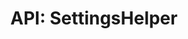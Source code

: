 ---
comment: "/**\n * The helper class for settings\n *\n * @memberof HashBrown.Server.Helpers\n */"
meta:
    range:
        - 234
        - 12313
    filename: SettingsHelper.js
    lineno: 11
    columnno: 0
    path: /home/mrzapp/Development/Web/hashbrown-cms/src/Server/Helpers
    code:
        id: astnode100070930
        name: SettingsHelper
        type: ClassDeclaration
        paramnames: []
classdesc: 'The helper class for settings'
memberof: HashBrown.Server.Helpers
name: SettingsHelper
longname: HashBrown.Server.Helpers.SettingsHelper
kind: class
scope: static
methods:
    -
        comment: "/**\n     * Migrates old settings format\n     *\n     * @param {String} project\n     * @param {Boolean} commitChanges\n     *\n     * @returns {Promise} Promise\n     */"
        meta:
            range:
                - 459
                - 5644
            filename: SettingsHelper.js
            lineno: 20
            columnno: 4
            path: /home/mrzapp/Development/Web/hashbrown-cms/src/Server/Helpers
            code:
                id: astnode100070934
                name: SettingsHelper.migrateOldSettings
                type: MethodDefinition
                paramnames:
                    - project
                    - commitChanges
            vars:
                "": null
        description: 'Migrates old settings format'
        params:
            -
                type:
                    names:
                        - String
                name: project
            -
                type:
                    names:
                        - Boolean
                name: commitChanges
                defaultvalue: false
        returns:
            -
                type:
                    names:
                        - Promise
                description: Promise
        name: migrateOldSettings
        longname: HashBrown.Server.Helpers.SettingsHelper.migrateOldSettings
        kind: function
        memberof: HashBrown.Server.Helpers.SettingsHelper
        scope: static
    -
        comment: "/**\n     * Checks if migration is needed\n     * This is determined by the existence of the \"section\" key within any setting \n     *\n     * @param {String} project\n     *\n     * @returns {Boolean} Migration is needed or not\n     */"
        meta:
            range:
                - 5885
                - 6337
            filename: SettingsHelper.js
            lineno: 184
            columnno: 4
            path: /home/mrzapp/Development/Web/hashbrown-cms/src/Server/Helpers
            code:
                id: astnode100071391
                name: SettingsHelper.checkIfNeedsMigration
                type: MethodDefinition
                paramnames:
                    - project
            vars:
                "": null
        description: "Checks if migration is needed\nThis is determined by the existence of the \"section\" key within any setting"
        params:
            -
                type:
                    names:
                        - String
                name: project
        returns:
            -
                type:
                    names:
                        - Boolean
                description: 'Migration is needed or not'
        name: checkIfNeedsMigration
        longname: HashBrown.Server.Helpers.SettingsHelper.checkIfNeedsMigration
        kind: function
        memberof: HashBrown.Server.Helpers.SettingsHelper
        scope: static
    -
        comment: "/**\n     * Migration check for all projects\n     *\n     * @returns {Promise} Result\n     */"
        meta:
            range:
                - 6439
                - 7215
            filename: SettingsHelper.js
            lineno: 205
            columnno: 4
            path: /home/mrzapp/Development/Web/hashbrown-cms/src/Server/Helpers
            code:
                id: astnode100071445
                name: SettingsHelper.migrationCheck
                type: MethodDefinition
                paramnames: []
            vars:
                "": null
        description: 'Migration check for all projects'
        returns:
            -
                type:
                    names:
                        - Promise
                description: Result
        name: migrationCheck
        longname: HashBrown.Server.Helpers.SettingsHelper.migrationCheck
        kind: function
        memberof: HashBrown.Server.Helpers.SettingsHelper
        scope: static
        params: []
    -
        comment: "/**\n     * Gets all settings\n     *\n     * @param {String} project\n     * @param {String} environment\n     * @param {String} section\n     *\n     * @return {Promise} Settings\n     */"
        meta:
            range:
                - 7407
                - 9182
            filename: SettingsHelper.js
            lineno: 241
            columnno: 4
            path: /home/mrzapp/Development/Web/hashbrown-cms/src/Server/Helpers
            code:
                id: astnode100071524
                name: SettingsHelper.getSettings
                type: MethodDefinition
                paramnames:
                    - project
                    - environment
                    - section
            vars:
                "": null
        description: 'Gets all settings'
        params:
            -
                type:
                    names:
                        - String
                name: project
            -
                type:
                    names:
                        - String
                name: environment
                defaultvalue: null
            -
                type:
                    names:
                        - String
                name: section
                defaultvalue: null
        returns:
            -
                type:
                    names:
                        - Promise
                description: Settings
        name: getSettings
        longname: HashBrown.Server.Helpers.SettingsHelper.getSettings
        kind: function
        memberof: HashBrown.Server.Helpers.SettingsHelper
        scope: static
    -
        comment: "/**\n     * Sets settings\n     *\n     * @param {String} project\n     * @param {String} environment\n     * @param {String} section\n     * @param {Object} settings\n     * @param {Boolean} upsertEnvironment\n     *\n     * @return {Promise} promise\n     */"
        meta:
            range:
                - 9447
                - 12311
            filename: SettingsHelper.js
            lineno: 307
            columnno: 4
            path: /home/mrzapp/Development/Web/hashbrown-cms/src/Server/Helpers
            code:
                id: astnode100071677
                name: SettingsHelper.setSettings
                type: MethodDefinition
                paramnames:
                    - project
                    - environment
                    - section
                    - settings
                    - upsertEnvironment
            vars:
                "": null
        description: 'Sets settings'
        params:
            -
                type:
                    names:
                        - String
                name: project
            -
                type:
                    names:
                        - String
                name: environment
                defaultvalue: null
            -
                type:
                    names:
                        - String
                name: section
                defaultvalue: null
            -
                type:
                    names:
                        - Object
                name: settings
            -
                type:
                    names:
                        - Boolean
                name: upsertEnvironment
                defaultvalue: false
        returns:
            -
                type:
                    names:
                        - Promise
                description: promise
        name: setSettings
        longname: HashBrown.Server.Helpers.SettingsHelper.setSettings
        kind: function
        memberof: HashBrown.Server.Helpers.SettingsHelper
        scope: static
shortname: SettingsHelper
layout: docPage
permalink: /docs/hashbrown/server/helpers/settingshelper/
title: 'API: SettingsHelper'
description: 'The helper class for settings'

---